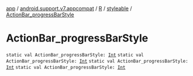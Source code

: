 [app](../../../index.md) / [android.support.v7.appcompat](../../index.md) / [R](../index.md) / [styleable](index.md) / [ActionBar_progressBarStyle](.)

# ActionBar_progressBarStyle

`static val ActionBar_progressBarStyle: `[`Int`](https://kotlinlang.org/api/latest/jvm/stdlib/kotlin/-int/index.html)
`static val ActionBar_progressBarStyle: `[`Int`](https://kotlinlang.org/api/latest/jvm/stdlib/kotlin/-int/index.html)
`static val ActionBar_progressBarStyle: `[`Int`](https://kotlinlang.org/api/latest/jvm/stdlib/kotlin/-int/index.html)
`static val ActionBar_progressBarStyle: `[`Int`](https://kotlinlang.org/api/latest/jvm/stdlib/kotlin/-int/index.html)